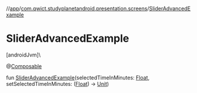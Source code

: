 //[app](../../index.md)/[com.qwict.studyplanetandroid.presentation.screens](index.md)/[SliderAdvancedExample](-slider-advanced-example.md)

# SliderAdvancedExample

[androidJvm]\

@[Composable](https://developer.android.com/reference/kotlin/androidx/compose/runtime/Composable.html)

fun [SliderAdvancedExample](-slider-advanced-example.md)(selectedTimeInMinutes: [Float](https://kotlinlang.org/api/latest/jvm/stdlib/kotlin/-float/index.html), setSelectedTimeInMinutes: ([Float](https://kotlinlang.org/api/latest/jvm/stdlib/kotlin/-float/index.html)) -&gt; [Unit](https://kotlinlang.org/api/latest/jvm/stdlib/kotlin/-unit/index.html))
